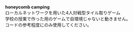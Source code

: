 **honeycomb camping**  
ローカルネットワークを用いた4人対戦型タイル取りゲーム  
学校の授業で作った用のゲームで自環境じゃないと動きません。  
コードの参考程度にのみ使用してください。
